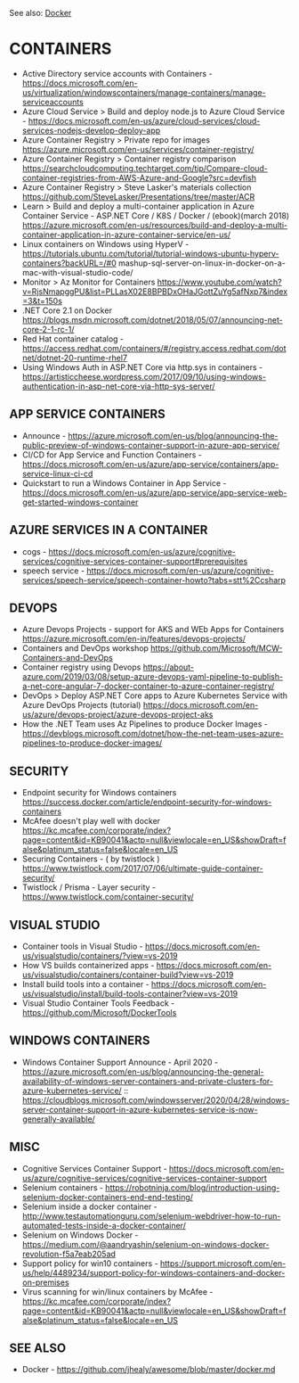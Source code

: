 See also:  [Docker](docker.md) 

# CONTAINERS

* Active Directory service accounts with Containers - https://docs.microsoft.com/en-us/virtualization/windowscontainers/manage-containers/manage-serviceaccounts
* Azure Cloud Service > Build and deploy node.js to Azure Cloud Service - <https://docs.microsoft.com/en-us/azure/cloud-services/cloud-services-nodejs-develop-deploy-app>
* Azure Container Registry > Private repo for images <https://azure.microsoft.com/en-us/services/container-registry/>
* Azure Container Registry > Container registry comparison <https://searchcloudcomputing.techtarget.com/tip/Compare-cloud-container-registries-from-AWS-Azure-and-Google?src=devfish>
* Azure Container Registry > Steve Lasker's materials collection <https://github.com/SteveLasker/Presentations/tree/master/ACR>
* Learn > Build and deploy a multi-container application in Azure Container Service - ASP.NET Core / K8S / Docker / (ebook)(march 2018) https://azure.microsoft.com/en-us/resources/build-and-deploy-a-multi-container-application-in-azure-container-service/en-us/
* Linux containers on Windows using HyperV - https://tutorials.ubuntu.com/tutorial/tutorial-windows-ubuntu-hyperv-containers?backURL=/#0
mashup-sql-server-on-linux-in-docker-on-a-mac-with-visual-studio-code/
* Monitor > Az Monitor for Containers <https://www.youtube.com/watch?v=RjsNmapggPU&list=PLLasX02E8BPBDxOHaJGottZuYg5afNxp7&index=3&t=150s>
* .NET Core 2.1 on Docker <https://blogs.msdn.microsoft.com/dotnet/2018/05/07/announcing-net-core-2-1-rc-1/>
* Red Hat container catalog - https://access.redhat.com/containers/#/registry.access.redhat.com/dotnet/dotnet-20-runtime-rhel7
* Using Windows Auth in ASP.NET Core via http.sys in containers - https://artisticcheese.wordpress.com/2017/09/10/using-windows-authentication-in-asp-net-core-via-http-sys-server/

## APP SERVICE CONTAINERS

* Announce - https://azure.microsoft.com/en-us/blog/announcing-the-public-preview-of-windows-container-support-in-azure-app-service/
* CI/CD for App Service and Function Containers - https://docs.microsoft.com/en-us/azure/app-service/containers/app-service-linux-ci-cd
* Quickstart to run a Windows Container in App Service - https://docs.microsoft.com/en-us/azure/app-service/app-service-web-get-started-windows-container

## AZURE SERVICES IN A CONTAINER

* cogs - https://docs.microsoft.com/en-us/azure/cognitive-services/cognitive-services-container-support#prerequisites
* speech service - https://docs.microsoft.com/en-us/azure/cognitive-services/speech-service/speech-container-howto?tabs=stt%2Ccsharp

## DEVOPS

* Azure Devops Projects - support for AKS and WEb Apps for Containers <https://azure.microsoft.com/en-in/features/devops-projects/>
* Containers and DevOps workshop <https://github.com/Microsoft/MCW-Containers-and-DevOps>
* Container registry using Devops <https://about-azure.com/2019/03/08/setup-azure-devops-yaml-pipeline-to-publish-a-net-core-angular-7-docker-container-to-azure-container-registry/>
* DevOps > Deploy ASP.NET Core apps to Azure Kubernetes Service with Azure DevOps Projects (tutorial) <https://docs.microsoft.com/en-us/azure/devops-project/azure-devops-project-aks>
* How the .NET Team uses Az Pipelines to produce Docker Images - https://devblogs.microsoft.com/dotnet/how-the-net-team-uses-azure-pipelines-to-produce-docker-images/

## SECURITY

* Endpoint security for Windows containers <https://success.docker.com/article/endpoint-security-for-windows-containers>
* McAfee doesn't play well with docker <https://kc.mcafee.com/corporate/index?page=content&id=KB90041&actp=null&viewlocale=en_US&showDraft=false&platinum_status=false&locale=en_US>
* Securing Containers - ( by twistlock ) https://www.twistlock.com/2017/07/06/ultimate-guide-container-security/
* Twistlock / Prisma - Layer security - https://www.twistlock.com/container-security/

## VISUAL STUDIO

* Container tools in Visual Studio - https://docs.microsoft.com/en-us/visualstudio/containers/?view=vs-2019
* How VS builds containerized apps - https://docs.microsoft.com/en-us/visualstudio/containers/container-build?view=vs-2019 
* Install build tools into a container - https://docs.microsoft.com/en-us/visualstudio/install/build-tools-container?view=vs-2019
* Visual Studio Container Tools Feedback - https://github.com/Microsoft/DockerTools

## WINDOWS CONTAINERS

* Windows Container Support Announce - April 2020 - https://azure.microsoft.com/en-us/blog/announcing-the-general-availability-of-windows-server-containers-and-private-clusters-for-azure-kubernetes-service/ :: https://cloudblogs.microsoft.com/windowsserver/2020/04/28/windows-server-container-support-in-azure-kubernetes-service-is-now-generally-available/

## MISC

* Cognitive Services Container Support - https://docs.microsoft.com/en-us/azure/cognitive-services/cognitive-services-container-support
* Selenium containers - https://robotninja.com/blog/introduction-using-selenium-docker-containers-end-end-testing/
* Selenium inside a docker container - http://www.testautomationguru.com/selenium-webdriver-how-to-run-automated-tests-inside-a-docker-container/
* Selenium on Windows Docker - https://medium.com/@aandryashin/selenium-on-windows-docker-revolution-f5a7eab205ad
* Support policy for win10 containers - https://support.microsoft.com/en-us/help/4489234/support-policy-for-windows-containers-and-docker-on-premises
* Virus scanning for win/linux containers by McAfee - https://kc.mcafee.com/corporate/index?page=content&id=KB90041&actp=null&viewlocale=en_US&showDraft=false&platinum_status=false&locale=en_US

## SEE ALSO

* Docker - https://github.com/jhealy/awesome/blob/master/docker.md
